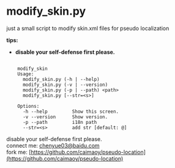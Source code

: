 modify_skin.py
==============

just a small script to modify skin.xml files for pseudo localization
     
**tips:**  
- **disable your self-defense first please.**  

```  

    modify_skin  
    Usage:
      modify_skin.py (-h | --help)
      modify_skin.py (-v | --version)
      modify_skin.py (-p | --path) <path>
      modify_skin.py [--str=<s>]

    Options:
      -h --help         Show this screen.
      -v --version      Show version.
      -p --path         i18n path
      --str=<s>         add str [default: @]  

```  

  disable your self-defense first please.  
  connect me: [chenyue03@baidu.com](mailto:chenyue03@baidu.com)  
  fork me: [https://github.com/caimaoy/pseudo-location](https://github.com/caimaoy/pseudo-location)